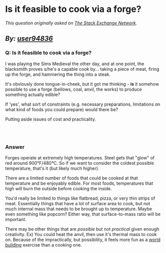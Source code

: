 # Is it feasible to cook via a forge?

_This question originally asked on [The Stack Exchange Network](https://cooking.stackexchange.com/q/116535)._

_By: [user94836](https://cooking.stackexchange.com/u/94836)_
<br>
--------------------------------------------
### Q: Is it feasible to cook via a forge?
<p>I was playing the Sims Medieval the other day, and at one point, the blacksmith proves s/he's a capable cook by... taking a piece of meat, firing up the forge, and hammering the thing into a steak.</p>
<p>It's obviously done tongue-in-cheek, but it got me thinking - <strong>is</strong> it somehow possible to use a forge (bellows, coal, anvil, the works) to produce something actually edible?</p>
<p>If 'yes', what sort of constraints (e.g. necessary preparations, limitations on what kind of foods you could prepare) would there be?</p>
<p>Putting aside issues of cost and practicality.</p>

<br><br>
### Answer 
<p>Forges operate at extremely high temperatures. Steel gets that &quot;glow&quot; of red around 900°F/480°C. So if we want to consider the coldest possible temperature, that's it (but likely much higher).</p>
<p>There are a limited number of foods that could be cooked at that temperature and be enjoyably edible. For most foods, temperatures that high will burn the outside before cooking the inside.</p>
<p>You'd really be limited to things like flatbread, pizza, or very thin strips of meat.  Essentially things that have a lot of surface area to cook, but not much internal mass that needs to be brought up to temperature. Maybe even something like popcorn? Either way, that surface-to-mass ratio will be important.</p>
<p>There may be other things that are <em>possible</em> but not <em>practical</em> given enough creativity. Ex) You could heat the anvil, then use it's thermal mass to cook on. Because of the impractically, but possibility, it feels more fun as a <a href="https://worldbuilding.stackexchange.com/">world building</a> exercise than a cooking one.</p>

